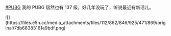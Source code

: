 <p><a href="https://e5n.cc/tags/PUBG" class="mention hashtag" rel="tag">#<span>PUBG</span></a> 我的 PUBG 居然也有 137 级，好几年没玩了，听说最近有新活儿。</p>
![](https://files.e5n.cc/media_attachments/files/112/862/846/925/471/869/original/7db68383161e9bdf.png)